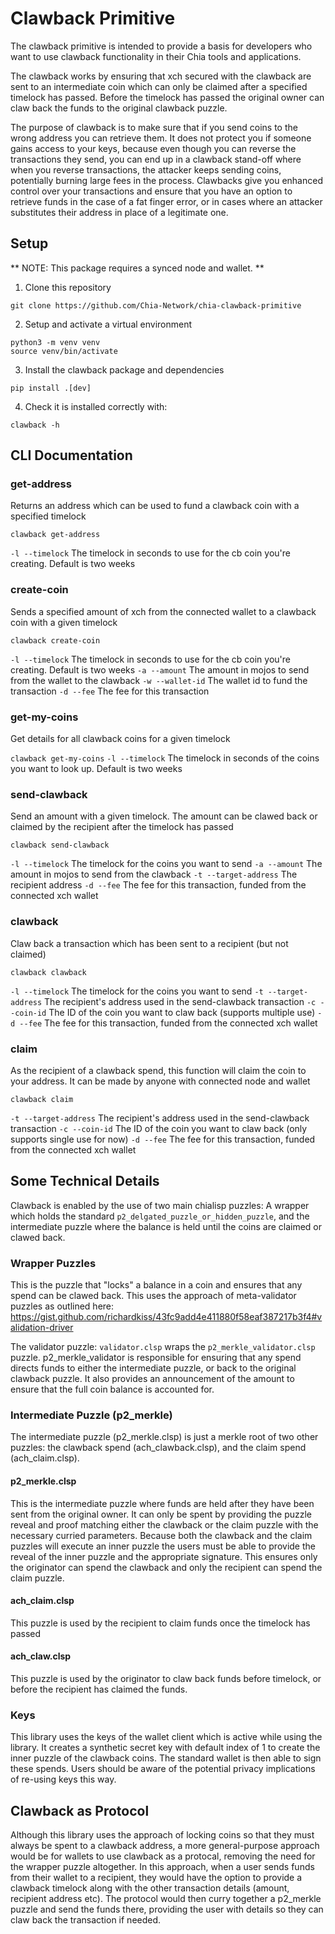 # Clawback Primitive


The clawback primitive is intended to provide a basis for developers who want to use clawback functionality in their Chia tools and applications.

The clawback works by ensuring that xch secured with the clawback are sent to an intermediate coin which can only be claimed after a specified timelock has passed. Before the timelock has passed the original owner can claw back the funds to the original clawback puzzle.

The purpose of clawback is to make sure that if you send coins to the wrong address you can retrieve them. It does not protect you if someone gains access to your keys, because even though you can reverse the transactions they send, you can end up in a clawback stand-off where when you reverse transactions, the attacker keeps sending coins, potentially burning large fees in the process. Clawbacks give you enhanced control over your transactions and ensure that you have an option to retrieve funds in the case of a fat finger error, or in cases where an attacker substitutes their address in place of a legitimate one.


## Setup
** NOTE: This package requires a synced node and wallet. **

1. Clone this repository
```shell
git clone https://github.com/Chia-Network/chia-clawback-primitive
```

2. Setup and activate a virtual environment
```shell
python3 -m venv venv
source venv/bin/activate
```

3. Install the clawback package and dependencies
```shell
pip install .[dev]
```

4. Check it is installed correctly with:
```shell
clawback -h
```



## CLI Documentation

### get-address
Returns an address which can be used to fund a clawback coin with a specified timelock

`clawback get-address`

`-l --timelock` The timelock in seconds to use for the cb coin you're creating. Default is two weeks

### create-coin
Sends a specified amount of xch from the connected wallet to a clawback coin with a given timelock

`clawback create-coin`

`-l --timelock` The timelock in seconds to use for the cb coin you're creating. Default is two weeks
`-a --amount` The amount in mojos to send from the wallet to the clawback
`-w --wallet-id` The wallet id to fund the transaction
`-d --fee` The fee for this transaction

### get-my-coins
Get details for all clawback coins for a given timelock

`clawback get-my-coins`
`-l --timelock` The timelock in seconds of the coins you want to look up. Default is two weeks

### send-clawback
Send an amount with a given timelock. The amount can be clawed back or claimed by the recipient after the timelock has passed

`clawback send-clawback`

`-l --timelock` The timelock for the coins you want to send
`-a --amount` The amount in mojos to send from the clawback
`-t --target-address` The recipient address
`-d --fee` The fee for this transaction, funded from the connected xch wallet

### clawback
Claw back a transaction which has been sent to a recipient (but not claimed)

`clawback clawback`

`-l --timelock` The timelock for the coins you want to send
`-t --target-address` The recipient's address used in the send-clawback transaction
`-c --coin-id` The ID of the coin you want to claw back (supports multiple use)
`-d --fee` The fee for this transaction, funded from the connected xch wallet

### claim
As the recipient of a clawback spend, this function will claim the coin to your address. It can be made by anyone  with connected node and wallet

`clawback claim`

`-t --target-address` The recipient's address used in the send-clawback transaction
`-c --coin-id` The ID of the coin you want to claw back (only supports single use for now)
`-d --fee` The fee for this transaction, funded from the connected xch wallet



## Some Technical Details
Clawback is enabled by the use of two main chialisp puzzles: A wrapper which holds the standard `p2_delgated_puzzle_or_hidden_puzzle`, and the intermediate puzzle where the balance is held until the coins are claimed or clawed back.

### Wrapper Puzzles
This is the puzzle that "locks" a balance in a coin and ensures that any spend can be clawed back. This uses the approach of meta-validator puzzles as outlined here: https://gist.github.com/richardkiss/43fc9add4e411880f58eaf387217b3f4#validation-driver

The validator puzzle: `validator.clsp` wraps the `p2_merkle_validator.clsp` puzzle. p2_merkle_validator is responsible for ensuring that any spend directs funds to either the intermediate puzzle, or back to the original clawback puzzle. It also provides an announcement of the amount to ensure that the full coin balance is accounted for.

### Intermediate Puzzle (p2_merkle)
The intermediate puzzle (p2\_merkle.clsp) is just a merkle root of two other puzzles: the clawback spend (ach\_clawback.clsp), and the claim spend (ach\_claim.clsp). 

#### p2\_merkle.clsp
This is the intermediate puzzle where funds are held after they have been sent from the original owner. It can only be spent by providing the puzzle reveal and proof matching either the clawback or the claim puzzle with the necessary curried parameters. Because both the clawback and the claim puzzles will execute an inner puzzle the users must be able to provide the reveal of the inner puzzle and the appropriate signature. This ensures only the originator can spend the clawback and only the recipient can spend the claim puzzle.

#### ach_claim.clsp
This puzzle is used by the recipient to claim funds once the timelock has passed

#### ach_claw.clsp
This puzzle is used by the originator to claw back funds before timelock, or before the recipient has claimed the funds.


### Keys
This library uses the keys of the wallet client which is active while using the library. It creates a synthetic secret key with default index of 1 to create the inner puzzle of the clawback coins. The standard wallet is then able to sign these spends. Users should be aware of the potential privacy implications of re-using keys this way. 


## Clawback as Protocol
Although this library uses the approach of locking coins so that they must always be spent to a clawback address, a more general-purpose approach would be for wallets to use clawback as a protocal, removing the need for the wrapper puzzle altogether. In this approach, when a user sends funds from their wallet to a recipient, they would have the option to provide a clawback timelock along with the other transaction details (amount, recipient address etc). The protocol would then curry together a p2_merkle puzzle and send the funds there, providing the user with details so they can claw back the transaction if needed.
